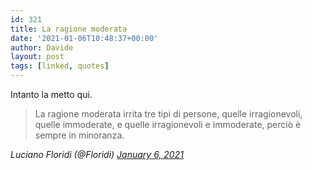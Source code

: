 ```yaml
---
id: 321
title: La ragione moderata
date: '2021-01-06T10:48:37+00:00'
author: Davide
layout: post
tags: [linked, quotes]
---
```


Intanto la metto qui.

> La ragione moderata irrita tre tipi di persone, quelle irragionevoli, quelle immoderate, e quelle irragionevoli e immoderate, perciò è sempre in minoranza.

<cite>Luciano Floridi (@Floridi) [January 6, 2021](https://twitter.com/Floridi/status/1346745230113046528?ref_src=twsrc%5Etfw)</cite>